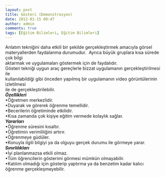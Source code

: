 ```yaml
---
layout: post
title: Gösteri (Demonstrasyon)
date: 2012-01-15 00:47
author: admin
comments: true
tags: [Eğitim Bilimleri, Eğitim Bilimleri]
---
```

<div>
<div>Anlatım tekniğini daha etkili bir şekilde gerçekleştirmek amacıyla görsel</div>
<div>materyallerden faydalanma durumudur.  Ayrıca büyük gruplara kısa sürede çok bilgi</div>
<div>aktarmak ve uygulamaları göstermek için de faydalıdır.</div>
<div></div>
<div>Gösteri tekniği uygun araç gereçlerle bizzat uygulamanın gerçekleştirilmesi ile</div>
<div>kullanılabildiği gibi önceden yapılmış bir uygulamanın video görüntülerinin izletilmesi</div>
<div>ile de gerçekleştirilebilir.</div>
<div></div>
<div><strong><em>Özellikleri </em></strong></div>
<div></div>
<div>•Öğretmen merkezlidir.</div>
<div>•Duyarak ve görerek öğrenme temellidir.</div>
<div>•Becerilerin öğretiminde etkilidir.</div>
<div>•Kısa zamanda çok kişiye eğitim vermede kolaylık sağlar.</div>
<div>
<div>
<div><strong><em>Yararları </em></strong></div>
<div></div>
<div>•Öğrenme süresini kısaltır.</div>
<div>•Öğretimin verimliliğini artırır.</div>
<div>•Öğrenmeye güdüler.</div>
<div>•Konuyla ilgili bilgiyi ya da olguyu gerçek durumu ile görmeye yarar.</div>
<div></div>
<div><strong><em>Sınırlılıkları </em></strong></div>
<div></div>
<div>•İyi planlanmazsa etkili olmaz.</div>
<div>•Tüm öğrencilerin gösterimi görmesi mümkün olmayabilir.</div>
<div>•Katılım olmadığı için gösterip yaptırma ya da benzetim kadar kalıcı öğrenme gerçekleşmeyebilir.</div>
<div></div>
</div>
</div>
</div>
